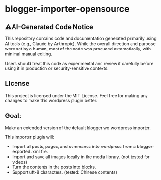 # blogger-importer-opensource


## ⚠️AI-Generated Code Notice


This repository contains code and documentation generated primarily using AI tools (e.g., Claude by Anthropic). While the overall direction and purpose were set by a human, most of the code was produced automatically, with minimal manual editing.

Users should treat this code as experimental and review it carefully before using it in production or security-sensitive contexts.


## License

This project is licensed under the MIT License. Feel free for making any changes to make this wordpress plugin better.

## Goal:

Make an extended version of the default blogger wo wordpress importer.

This importer plugin will:

- Import all posts, pages, and commands into wordpress from a blogger-exported .xml file.
- Import and save all images locally in the media library. (not tested for videos)
- Turn the contents in the posts into blocks.
- Support uft-8 characters. (tested: Chinese contents)
